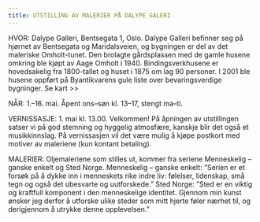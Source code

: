 ```yaml
---
title: UTSTILLING AV MALERIER PÅ DALYPE GALERI
---
```

HVOR: Dalype Galleri, Bentsegata 1, Oslo. Dalype Galleri befinner seg på hjørnet av Bentsegata og Maridalsveien, og bygningen er del av det maleriske Omholt-tunet. Den brolagte gårdsplassen med de gamle husene omkring ble kjøpt av Aage Omholt i 1940. Bindingsverkhusene er hovedsakelig fra 1800-tallet og huset i 1875 om lag 90 personer. I 2001 ble husene oppført på Byantikvarens gule liste over bevaringsverdige bygninger. Se kart >>

NÅR: 1.–16. mai. Åpent ons–søn kl. 13–17, stengt ma–ti.

VERNISSASJE: 1. mai kl. 13.00. Velkommen! På åpningen av utstillingen satser vi på god stemning og hyggelig atmosfære, kanskje blir det også et musikkinnslag. På vernissasjen vil det være mulig å kjøpe postkort med motiver av maleriene (kun kontant betaling).

MALERIER: Oljemaleriene som stilles ut, kommer fra seriene Menneskelig – ganske enkelt og Sted Norge.
Menneskelig – ganske enkelt: ”Serien er et forsøk på å dykke inn i menneskets rike indre liv: følelser, lidenskap, små tegn og også det ubesvarte og uutforskede.” Sted Norge: ”Sted er en viktig og kraftfull komponent i den menneskelige identitet. Gjennom min kunst ønsker jeg derfor å utforske ulike steder som mitt hjerte føler nærhet til, og derigjennom å utrykke denne opplevelsen.”
